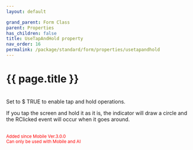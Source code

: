 ```yaml
---
layout: default

grand_parent: Form Class
parent: Properties
has_children: false
title: UseTapAndHold property
nav_order: 16
permalink: /package/standard/form/properties/usetapandhold
---
```

# {{ page.title }}

<br>
Set to $ TRUE to enable tap and hold operations.

If you tap the screen and hold it as it is, the indicator will draw a circle and the RClicked event will occur when it goes around.

<br><small><span style="color:red">Added since Mobile Ver.3.0.0</span></small> 
<br><small><span style="color:red">Can only be used with Mobile and AI</span></small> 